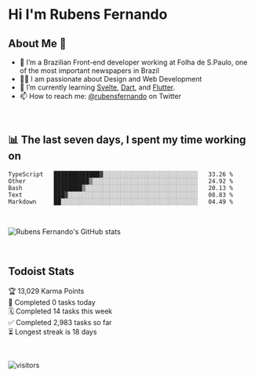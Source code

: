 # Hi I'm Rubens Fernando

## About Me 🚀

- 🌱 I’m a Brazilian Front-end developer working at Folha de S.Paulo, one of the most important newspapers in Brazil
- 👨‍💻 I am passionate about Design and Web Development
- 📖 I’m currently learning [Svelte](https://svelte.dev/), [Dart](https://dart.dev/), and [Flutter](https://flutter.dev/).
- 📫 How to reach me: [@rubensfernando](https://twitter.com/rubensfernando) on Twitter

<br />

## 📊 The last seven days, I spent my time working on

<!--START_SECTION:waka-->
```text
TypeScript   █████████████▓░░░░░░░░░░░░░░░░░░░░░░░░░░░   33.26 % 
Other        ██████████▒░░░░░░░░░░░░░░░░░░░░░░░░░░░░░░   24.92 % 
Bash         ████████▒░░░░░░░░░░░░░░░░░░░░░░░░░░░░░░░░   20.13 % 
Text         ███▓░░░░░░░░░░░░░░░░░░░░░░░░░░░░░░░░░░░░░   08.83 % 
Markdown     ██░░░░░░░░░░░░░░░░░░░░░░░░░░░░░░░░░░░░░░░   04.49 % 
```
<!--END_SECTION:waka-->

<br />

![Rubens Fernando's GitHub stats](https://github-readme-stats.vercel.app/api?username=rubensfernando&show_icons=true&hide_border=true)

<br />

## Todoist Stats

<!-- TODO-IST:START -->
🏆  13,029 Karma Points           
🌸  Completed 0 tasks today           
🗓  Completed 14 tasks this week           
✅  Completed 2,983 tasks so far           
⏳  Longest streak is 18 days
<!-- TODO-IST:END -->

<br>

![visitors](https://visitor-badge.laobi.icu/badge?page_id=rubensfernando.rubensfernando)
